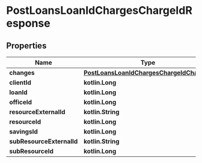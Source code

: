
# PostLoansLoanIdChargesChargeIdResponse

## Properties
| Name | Type | Description | Notes |
| ------------ | ------------- | ------------- | ------------- |
| **changes** | [**PostLoansLoanIdChargesChargeIdChanges**](PostLoansLoanIdChargesChargeIdChanges.md) |  |  [optional] |
| **clientId** | **kotlin.Long** |  |  [optional] |
| **loanId** | **kotlin.Long** |  |  [optional] |
| **officeId** | **kotlin.Long** |  |  [optional] |
| **resourceExternalId** | **kotlin.String** |  |  [optional] |
| **resourceId** | **kotlin.Long** |  |  [optional] |
| **savingsId** | **kotlin.Long** |  |  [optional] |
| **subResourceExternalId** | **kotlin.String** |  |  [optional] |
| **subResourceId** | **kotlin.Long** |  |  [optional] |



